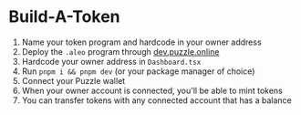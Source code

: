 # Build-A-Token

1. Name your token program and hardcode in your owner address
2. Deploy the `.aleo` program through [dev.puzzle.online](https://dev.puzzle.online)
3. Hardcode your owner address in `Dashboard.tsx`
4. Run `pnpm i && pnpm dev` (or your package manager of choice)
5. Connect your Puzzle wallet
6. When your owner account is connected, you'll be able to mint tokens
7. You can transfer tokens with any connected account that has a balance